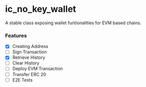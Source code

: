 # ic_no_key_wallet

A stable class exposing wallet funtionalities for EVM based chains.

### Features
- [x] Creating Address
- [ ] Sign Transaction
- [x] Retrieve History
- [ ] Clear History
- [ ] Deploy EVM Transaction
- [ ] Transfer ERC 20
- [ ] E2E Tests
